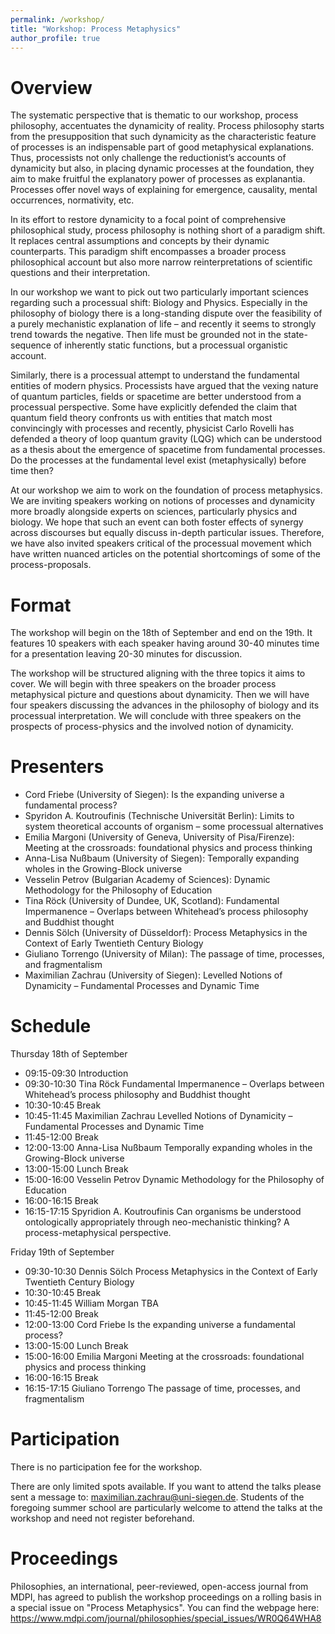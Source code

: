 ```yaml
---
permalink: /workshop/
title: "Workshop: Process Metaphysics"
author_profile: true
---
```


Overview
======

The systematic perspective that is thematic to our workshop, process philosophy, accentuates the dynamicity of reality. Process philosophy starts from the presupposition that such dynamicity as the characteristic feature of processes is an indispensable part of good metaphysical explanations. Thus, processists not only challenge the reductionist’s accounts of dynamicity but also, in placing dynamic processes at the foundation, they aim to make fruitful the explanatory power of processes as explanantia. Processes offer novel ways of explaining for emergence, causality, mental occurrences, normativity, etc. 

In its effort to restore dynamicity to a focal point of comprehensive philosophical study, process philosophy is nothing short of a paradigm shift. It replaces central assumptions and concepts by their dynamic counterparts. This paradigm shift encompasses a broader process philosophical account but also more narrow reinterpretations of scientific questions and their interpretation.

In our workshop we want to pick out two particularly important sciences regarding such a processual shift: Biology and Physics. Especially in the philosophy of biology there is a long-standing dispute over the feasibility of a purely mechanistic explanation of life – and recently it seems to strongly trend towards the negative. Then life must be grounded not in the state-sequence of inherently static functions, but a processual organistic account. 

Similarly, there is a processual attempt to understand the fundamental entities of modern physics. Processists have argued that the vexing nature of quantum particles, fields or spacetime are better understood from a processual perspective. Some have explicitly defended the claim that quantum field theory confronts us with entities that match most convincingly with processes and recently, physicist Carlo Rovelli has defended a theory of loop quantum gravity (LQG) which can be understood as a thesis about the emergence of spacetime from fundamental processes. Do the processes at the fundamental level exist (metaphysically) before time then? 

At our workshop we aim to work on the foundation of process metaphysics. We are inviting speakers working on notions of processes and dynamicity more broadly alongside experts on sciences, particularly physics and biology. We hope that such an event can both foster effects of synergy across discourses but equally discuss in-depth particular issues. Therefore, we have also invited speakers critical of the processual movement which have written nuanced articles on the potential shortcomings of some of the process-proposals. 

Format
======
The workshop will begin on the 18th of September and end on the 19th. It features 10 speakers with each speaker having around 30-40 minutes time for a presentation leaving 20-30 minutes for discussion. 

The workshop will be structured aligning with the three topics it aims to cover. We will begin with three speakers on the broader process metaphysical picture and questions about dynamicity. Then we will have four speakers discussing the advances in the philosophy of biology and its processual interpretation. We will conclude with three speakers on the prospects of process-physics and the involved notion of dynamicity. 

Presenters
======

-	Cord Friebe (University of Siegen): Is the expanding universe a fundamental process?
-	Spyridon Α. Koutroufinis (Technische Universität Berlin): Limits to system theoretical accounts of organism – some processual alternatives
-	Emilia Margoni (University of Geneva, University of Pisa/Firenze): Meeting at the crossroads: foundational physics and process thinking
-	Anna-Lisa Nußbaum (University of Siegen): Temporally expanding wholes in the Growing-Block universe
-	Vesselin Petrov (Bulgarian Academy of Sciences): Dynamic Methodology for the Philosophy of Education
-	Tina Röck (University of Dundee, UK, Scotland): Fundamental Impermanence – Overlaps between Whitehead’s process philosophy and Buddhist thought
- Dennis Sölch (University of Düsseldorf): Process Metaphysics in the Context of Early Twentieth Century Biology
- Giuliano Torrengo (University of Milan): The passage of time, processes, and fragmentalism
- Maximilian Zachrau (University of Siegen): Levelled Notions of Dynamicity – Fundamental Processes and Dynamic Time

Schedule
======

Thursday 18th of September

- 09:15-09:30	Introduction	
- 09:30-10:30	Tina Röck	Fundamental Impermanence – Overlaps between Whitehead’s process philosophy and Buddhist thought
- 10:30-10:45	Break	
- 10:45-11:45	Maximilian Zachrau	Levelled Notions of Dynamicity – Fundamental Processes and Dynamic Time
- 11:45-12:00	Break	
- 12:00-13:00	Anna-Lisa Nußbaum	Temporally expanding wholes in the Growing-Block universe
- 13:00-15:00	Lunch Break	
- 15:00-16:00	Vesselin Petrov	Dynamic Methodology for the Philosophy of Education
- 16:00-16:15	Break	
- 16:15-17:15	Spyridion A. Koutroufinis	Can organisms be understood ontologically appropriately through neo-mechanistic thinking? A process-metaphysical perspective.

Friday 19th of September

- 09:30-10:30	Dennis Sölch	Process Metaphysics in the Context of Early Twentieth Century Biology
- 10:30-10:45	Break	
- 10:45-11:45	William Morgan	TBA
- 11:45-12:00	Break	
- 12:00-13:00	Cord Friebe	Is the expanding universe a fundamental process?
- 13:00-15:00	Lunch Break	
- 15:00-16:00	Emilia Margoni	Meeting at the crossroads: foundational physics and process thinking
- 16:00-16:15	Break	
- 16:15-17:15	Giuliano Torrengo	The passage of time, processes, and fragmentalism

Participation
======
There is no participation fee for the workshop.

There are only limited spots available. If you want to attend the talks please sent a message to: maximilian.zachrau@uni-siegen.de. Students of the foregoing summer school are particularly welcome to attend the talks at the workshop and need not register beforehand.

Proceedings
======
Philosophies, an international, peer-reviewed, open-access journal from MDPI, has agreed to publish the workshop proceedings on a rolling basis in a special issue on "Process Metaphysics". You can find the webpage here: https://www.mdpi.com/journal/philosophies/special_issues/WR0Q64WHA8
